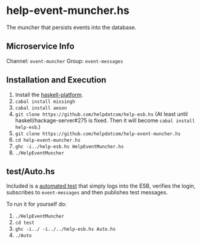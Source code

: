 help-event-muncher.hs
===========

The muncher that persists events into the database.

## Microservice Info
Channel: `event-muncher`
Group: `event-messages`

## Installation and Execution
1. Install the [haskell-platform](https://www.haskell.org/platform).
2. `cabal install missingh`
3. `cabal install aeson`
4. `git clone https://github.com/helpdotcom/help-esb.hs` (At least until haskell/hackage-server#275 is fixed. Then it will become `cabal install help-esb`.)
5. `git clone https://github.com/helpdotcom/help-event-muncher.hs`
6. `cd help-event-muncher.hs`
7. `ghc -i../help-esb.hs HelpEventMuncher.hs`
8. `./HelpEventMuncher`

## test/Auto.hs
Included is a [automated test](test/Auto.hs) that simply logs into the ESB, verifies the login,
subscribes to `event-messages` and then publishes test messages.

To run it for yourself do:

1. `./HelpEventMuncher`
1. `cd test`
2. `ghc -i../ -i../../help-esb.hs Auto.hs`
3. `./Auto`
